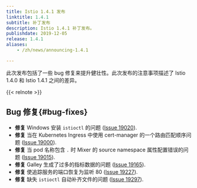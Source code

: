 ```yaml
---
title: Istio 1.4.1 发布
linktitle: 1.4.1
subtitle: 补丁发布
description: Istio 1.4.1 补丁发布。
publishdate: 2019-12-05
release: 1.4.1
aliases:
    - /zh/news/announcing-1.4.1

---
```


此次发布包括了一些 bug 修复来提升健壮性。此次发布的注意事项描述了 Istio 1.4.0 和 Istio 1.4.1 之间的差异。

{{< relnote >}}

## Bug 修复{#bug-fixes}

- **修复** Windows 安装 `istioctl` 的问题 ([Issue 19020](https://github.com/istio/istio/pull/19020)).
- **修复** 当在 Kubernetes Ingress 中使用 cert-manager 的一个路由匹配顺序问题 ([Issue 19000](https://github.com/istio/istio/pull/19000)).
- **修复** 当 pod 名称包含 `.` 时 Mixer 的 source namespace 属性配置错误的问题 ([Issue 19015](https://github.com/istio/istio/issues/19015)).
- **修复** Galley 生成了过多的指标数据的问题 ([Issue 19165](https://github.com/istio/istio/issues/19165)).
- **修复** 使追踪服务的端口恢复为监听 80 ([Issue 19227](https://github.com/istio/istio/issues/19227)).
- **修复** 缺失 `istioctl` 自动补齐文件的问题 ([Issue 19297](https://github.com/istio/istio/issues/19297)).
